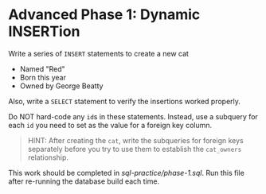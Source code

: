 # Advanced Phase 1: Dynamic INSERTion

Write a series of `INSERT` statements to create a new cat 

* Named "Red"
* Born this year
* Owned by George Beatty

Also, write a `SELECT` statement to verify the insertions worked properly.

Do NOT hard-code any `id`s in these statements. Instead, use a subquery for each
`id` you need to set as the value for a foreign key column.

> HINT: After creating the `cat`, write the subqueries for foreign keys 
> separately before you try to use them to establish the `cat_owners` 
> relationship.

This work should be completed in _sql-practice/phase-1.sql_. Run this file after
re-running the database build each time.